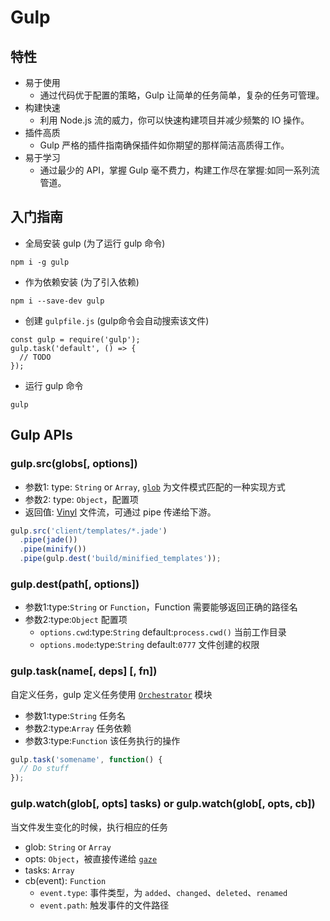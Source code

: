 # Gulp

## 特性

- 易于使用
  - 通过代码优于配置的策略，Gulp 让简单的任务简单，复杂的任务可管理。
- 构建快速
  - 利用 Node.js 流的威力，你可以快速构建项目并减少频繁的 IO 操作。
- 插件高质
  - Gulp 严格的插件指南确保插件如你期望的那样简洁高质得工作。
- 易于学习
  - 通过最少的 API，掌握 Gulp 毫不费力，构建工作尽在掌握:如同一系列流管道。

## 入门指南

- 全局安装 gulp (为了运行 gulp 命令)
```
npm i -g gulp
```

- 作为依赖安装 (为了引入依赖)
```
npm i --save-dev gulp
```

- 创建 `gulpfile.js` (gulp命令会自动搜索该文件)
```
const gulp = require('gulp');
gulp.task('default', () => {
  // TODO
});
```

- 运行 gulp 命令
```
gulp
```

## Gulp APIs

### gulp.src(globs[, options])

- 参数1: type: `String` or `Array`, [`glob`](https://github.com/Cinux-Chosan/learning/blob/master/Projects%E6%9E%84%E5%BB%BA-learning/gulp/node-glob.md) 为文件模式匹配的一种实现方式
- 参数2: type: `Object`，配置项
- 返回值: [Vinyl](https://github.com/Cinux-Chosan/learning/blob/master/Projects%E6%9E%84%E5%BB%BA-learning/gulp/vinyl.md) 文件流，可通过 pipe 传递给下游。

```javascript
gulp.src('client/templates/*.jade')
  .pipe(jade())
  .pipe(minify())
  .pipe(gulp.dest('build/minified_templates'));
```

### gulp.dest(path[, options])

- 参数1:type:`String` or `Function`，Function 需要能够返回正确的路径名
- 参数2:type:`Object` 配置项
  - `options.cwd`:type:`String` default:`process.cwd()` 当前工作目录
  - `options.mode`:type:`String` default:`0777` 文件创建的权限

### gulp.task(name[, deps] [, fn])

自定义任务，gulp 定义任务使用 [`Orchestrator`](https://github.com/Cinux-Chosan/learning/blob/master/Projects%E6%9E%84%E5%BB%BA-learning/gulp/Orchestrator.md) 模块
- 参数1:type:`String`  任务名
- 参数2:type:`Array`  任务依赖
- 参数3:type:`Function`  该任务执行的操作

```javascript
gulp.task('somename', function() {
  // Do stuff
});
```

### gulp.watch(glob[, opts] tasks) or gulp.watch(glob[, opts, cb])

当文件发生变化的时候，执行相应的任务
- glob: `String` or `Array`
- opts: `Object`，被直接传递给 [`gaze`](https://github.com/Cinux-Chosan/learning/blob/master/Projects%E6%9E%84%E5%BB%BA-learning/gulp/gaze.md)
- tasks: `Array`
- cb(event): `Function`
  - `event.type`: 事件类型，为 `added`、`changed`、`deleted`、`renamed`
  - `event.path`: 触发事件的文件路径

